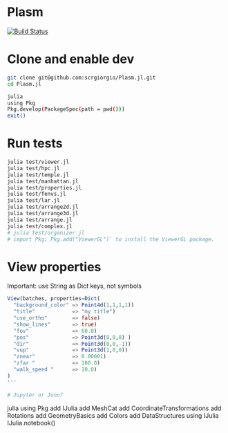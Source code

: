 # Plasm

[![Build Status](https://github.com/scrgiorgio/Plasm.jl/actions/workflows/CI.yml/badge.svg?branch=main)](https://github.com/scrgiorgio/Plasm.jl/actions/workflows/CI.yml?query=branch%3Amain)


# Clone and enable dev

```bash
git clone git@github.com:scrgiorgio/Plasm.jl.git
cd Plasm.jl

julia
using Pkg
Pkg.develop(PackageSpec(path = pwd()))
exit()
```

# Run tests

```bash
julia test/viewer.jl
julia test/hpc.jl
julia test/temple.jl
julia test/manhattan.jl
julia test/properties.jl
julia test/fenvs.jl
julia test/lar.jl
julia test/arrange2d.jl
julia test/arrange3d.jl
julia test/arrange.jl
julia test/complex.jl
# julia test/organizer.jl
# import Pkg; Pkg.add("ViewerGL")` to install the ViewerGL package.
```

# View properties

Important: use String as Dict keys, not symbols

```julia
View(batches, properties=Dict(
  "background_color" => Point4d(1,1,1,1))
  "title"            => "my title")
  "use_ortho"        => false)
  "show_lines"       => true)
  "fov"              => 60.0)
  "pos"              => Point3d(0,0,0) )
  "dir"              => Point3d(0,0,-1))
  "vup"              => Point3d(1,0,0))
  "znear"            => 0.00001) 
  "zfar "            => 100.0) 
  "walk_speed "      => 10.0) 
)
'''

# Jupyter or Juno?

```
julia
using Pkg
add IJulia
add MeshCat
add CoordinateTransformations 
add Rotations 
add GeometryBasics
add Colors
add DataStructures
using IJulia
IJulia.notebook()
``````